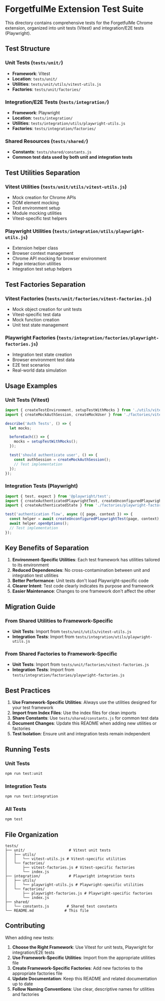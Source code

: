 # ForgetfulMe Extension Test Suite

This directory contains comprehensive tests for the ForgetfulMe Chrome extension, organized into unit tests (Vitest) and integration/E2E tests (Playwright).

## Test Structure

### Unit Tests (`tests/unit/`)
- **Framework**: Vitest
- **Location**: `tests/unit/`
- **Utilities**: `tests/unit/utils/vitest-utils.js`
- **Factories**: `tests/unit/factories/`

### Integration/E2E Tests (`tests/integration/`)
- **Framework**: Playwright
- **Location**: `tests/integration/`
- **Utilities**: `tests/integration/utils/playwright-utils.js`
- **Factories**: `tests/integration/factories/`

### Shared Resources (`tests/shared/`)
- **Constants**: `tests/shared/constants.js`
- **Common test data used by both unit and integration tests**

## Test Utilities Separation

### Vitest Utilities (`tests/unit/utils/vitest-utils.js`)
- Mock creation for Chrome APIs
- DOM element mocking
- Test environment setup
- Module mocking utilities
- Vitest-specific test helpers

### Playwright Utilities (`tests/integration/utils/playwright-utils.js`)
- Extension helper class
- Browser context management
- Chrome API mocking for browser environment
- Page interaction utilities
- Integration test setup helpers

## Test Factories Separation

### Vitest Factories (`tests/unit/factories/vitest-factories.js`)
- Mock object creation for unit tests
- Vitest-specific test data
- Mock function creation
- Unit test state management

### Playwright Factories (`tests/integration/factories/playwright-factories.js`)
- Integration test state creation
- Browser environment test data
- E2E test scenarios
- Real-world data simulation

## Usage Examples

### Unit Tests (Vitest)
```javascript
import { createTestEnvironment, setupTestWithMocks } from './utils/vitest-utils.js';
import { createMockAuthSession, createMockUser } from './factories/vitest-factories.js';

describe('Auth Tests', () => {
  let mocks;

  beforeEach(() => {
    mocks = setupTestWithMocks();
  });

  test('should authenticate user', () => {
    const authSession = createMockAuthSession();
    // Test implementation
  });
});
```

### Integration Tests (Playwright)
```javascript
import { test, expect } from '@playwright/test';
import { createAuthenticatedPlaywrightTest, createUnconfiguredPlaywrightTest } from './utils/playwright-utils.js';
import { createAuthenticatedState } from './factories/playwright-factories.js';

test('authentication flow', async ({ page, context }) => {
  const helper = await createUnconfiguredPlaywrightTest(page, context);
  await helper.openOptions();
  // Test implementation
});
```

## Key Benefits of Separation

1. **Environment-Specific Utilities**: Each test framework has utilities tailored to its environment
2. **Reduced Dependencies**: No cross-contamination between unit and integration test utilities
3. **Better Performance**: Unit tests don't load Playwright-specific code
4. **Clearer Intent**: Test code clearly indicates its purpose and framework
5. **Easier Maintenance**: Changes to one framework don't affect the other

## Migration Guide

### From Shared Utilities to Framework-Specific
- **Unit Tests**: Import from `tests/unit/utils/vitest-utils.js`
- **Integration Tests**: Import from `tests/integration/utils/playwright-utils.js`

### From Shared Factories to Framework-Specific
- **Unit Tests**: Import from `tests/unit/factories/vitest-factories.js`
- **Integration Tests**: Import from `tests/integration/factories/playwright-factories.js`

## Best Practices

1. **Use Framework-Specific Utilities**: Always use the utilities designed for your test framework
2. **Import from Index Files**: Use the index files for clean imports
3. **Share Constants**: Use `tests/shared/constants.js` for common test data
4. **Document Changes**: Update this README when adding new utilities or factories
5. **Test Isolation**: Ensure unit and integration tests remain independent

## Running Tests

### Unit Tests
```bash
npm run test:unit
```

### Integration Tests
```bash
npm run test:integration
```

### All Tests
```bash
npm test
```

## File Organization

```
tests/
├── unit/                    # Vitest unit tests
│   ├── utils/
│   │   └── vitest-utils.js # Vitest-specific utilities
│   └── factories/
│       ├── vitest-factories.js # Vitest-specific factories
│       └── index.js
├── integration/             # Playwright integration tests
│   ├── utils/
│   │   └── playwright-utils.js # Playwright-specific utilities
│   └── factories/
│       ├── playwright-factories.js # Playwright-specific factories
│       └── index.js
├── shared/
│   └── constants.js        # Shared test constants
└── README.md              # This file
```

## Contributing

When adding new tests:

1. **Choose the Right Framework**: Use Vitest for unit tests, Playwright for integration/E2E tests
2. **Use Framework-Specific Utilities**: Import from the appropriate utilities file
3. **Create Framework-Specific Factories**: Add new factories to the appropriate factories file
4. **Update Documentation**: Keep this README and related documentation up to date
5. **Follow Naming Conventions**: Use clear, descriptive names for utilities and factories 